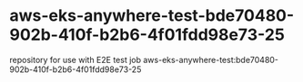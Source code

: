 # aws-eks-anywhere-test-bde70480-902b-410f-b2b6-4f01fdd98e73-25
repository for use with E2E test job aws-eks-anywhere-test:bde70480-902b-410f-b2b6-4f01fdd98e73-25
